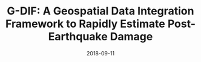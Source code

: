 ---
slug: "ier-b-nepal"
date: ["2018-09-11"]
status: "published"
tags: ["recovery", "impact", "statisticalmodeling","nepal"]
section: ["contents"]
members: ["sabine-loos"]
project: "Impact models for recovery"
is_featured: false
url: "https://urbanresilience.stanford.edu/news/informing-equitable-disaster-recovery-more-just-economic-losses"
thumbnail: "img/content-b-ier-nepal.jpeg"
title: "G-DIF: A Geospatial Data Integration Framework to Rapidly Estimate Post-Earthquake Damage"
authors: "Sabine Loos"
publication: "Stanford Urban Resilience Initiative"
description: "A framework that employs geostatistical methods to combine multiple sources of building damage data into one estimate."
citation: "Loos, S. (2018). Informing equitable disaster recovery: More than just economic losses. http://urbanresilience.stanford.edu/nepal-recovery/"
abstract: 
---